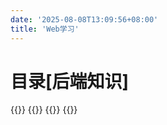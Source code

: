```yaml
---
date: '2025-08-08T13:09:56+08:00'
title: 'Web学习'
---
```


# 目录[后端知识]
{{<cards>}} 
{{<card link="./web开发基础" title="Web开发基础" icon="document-duplicate">}}
{{<card link="./servlet技术详解" title="Servlet技术详解" icon="document-duplicate">}} 
{{</cards>}}